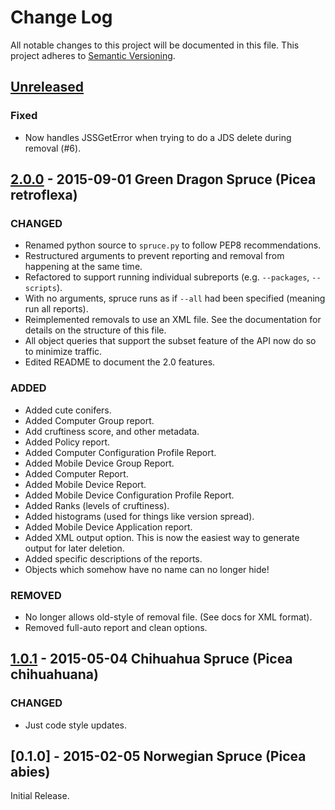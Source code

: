 # Change Log
All notable changes to this project will be documented in this file.
This project adheres to [Semantic Versioning](http://semver.org/).

## [Unreleased][unreleased]
### Fixed
- Now handles JSSGetError when trying to do a JDS delete during removal (#6).

## [2.0.0] - 2015-09-01 Green Dragon Spruce (Picea retroflexa)
### CHANGED
- Renamed python source to `spruce.py` to follow PEP8 recommendations.
- Restructured arguments to prevent reporting and removal from happening at the same time.
- Refactored to support running individual subreports (e.g. `--packages`, `--scripts`).
- With no arguments, spruce runs as if `--all` had been specified (meaning run all reports).
- Reimplemented removals to use an XML file. See the documentation for details on the structure of this file.
- All object queries that support the subset feature of the API now do so to minimize traffic.
- Edited README to document the 2.0 features.

### ADDED
- Added cute conifers.
- Added Computer Group report.
- Add cruftiness score, and other metadata.
- Added Policy report.
- Added Computer Configuration Profile Report.
- Added Mobile Device Group Report.
- Added Computer Report.
- Added Mobile Device Report.
- Added Mobile Device Configuration Profile Report.
- Added Ranks (levels of cruftiness).
- Added histograms (used for things like version spread).
- Added Mobile Device Application report.
- Added XML output option. This is now the easiest way to generate output for later deletion.
- Added specific descriptions of the reports.
- Objects which somehow have no name can no longer hide!

### REMOVED
- No longer allows old-style of removal file. (See docs for XML format).
- Removed full-auto report and clean options.

## [1.0.1] - 2015-05-04 Chihuahua Spruce (Picea chihuahuana)
### CHANGED
- Just code style updates.

## [0.1.0] - 2015-02-05 Norwegian Spruce (Picea abies)
Initial Release.

[unreleased]: https://github.com/sheagcraig/yo/compare/2.0.0...HEAD
[2.0.0]: https://github.com/sheagcraig/auto_logout/compare/1.0.1...2.0.0
[1.0.1]: https://github.com/sheagcraig/auto_logout/compare/0.1.0...1.0.1
